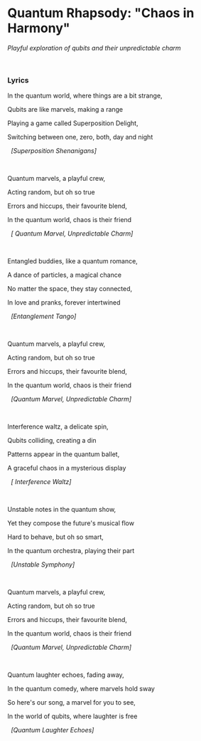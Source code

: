 # Quantum Rhapsody: "Chaos in Harmony"
*Playful exploration of qubits and their unpredictable charm*

&nbsp;
### Lyrics
  
In the quantum world, where things are a bit strange,

Qubits are like marvels, making a range

Playing a game called Superposition Delight,

Switching between one, zero, both, day and night 

&nbsp;
*[Superposition Shenanigans]*

&nbsp;
&nbsp;

Quantum marvels, a playful crew,

Acting random, but oh so true

Errors and hiccups, their favourite blend,

In the quantum world, chaos is their friend

&nbsp;
*[ Quantum Marvel, Unpredictable Charm]*

&nbsp;
&nbsp;
 
Entangled buddies, like a quantum romance,

A dance of particles, a magical chance

No matter the space, they stay connected,

In love and pranks, forever intertwined 

&nbsp;
*[Entanglement Tango]*

&nbsp;
&nbsp;

Quantum marvels, a playful crew,

Acting random, but oh so true

Errors and hiccups, their favourite blend,

In the quantum world, chaos is their friend

&nbsp;
*[Quantum Marvel, Unpredictable Charm]*

&nbsp;
&nbsp;

Interference waltz, a delicate spin,

Qubits colliding, creating a din

Patterns appear in the quantum ballet,

A graceful chaos in a mysterious display

&nbsp;
*[ Interference Waltz]*

&nbsp;
&nbsp;

Unstable notes in the quantum show,

Yet they compose the future's musical flow

Hard to behave, but oh so smart,

In the quantum orchestra, playing their part

&nbsp;
*[Unstable Symphony]*

&nbsp;
&nbsp;

Quantum marvels, a playful crew,

Acting random, but oh so true

Errors and hiccups, their favourite blend,

In the quantum world, chaos is their friend

&nbsp;
*[Quantum Marvel, Unpredictable Charm]*

&nbsp;
&nbsp;

Quantum laughter echoes, fading away,

In the quantum comedy, where marvels hold sway

So here's our song, a marvel for you to see,

In the world of qubits, where laughter is free

&nbsp;
*[Quantum Laughter Echoes]*

&nbsp;
&nbsp;

